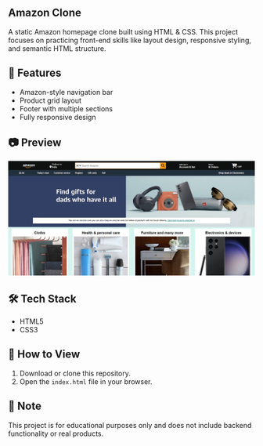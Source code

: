 ## Amazon Clone
A static Amazon homepage clone built using HTML & CSS. This project focuses on practicing front-end skills like layout design, responsive styling, and semantic HTML structure.
## 📌 Features
- Amazon-style navigation bar
- Product grid layout
- Footer with multiple sections
- Fully responsive design
## 📷 Preview
![Preview](https://github.com/SanketB205/Amazon-clone/blob/main/clonePreview.jpg?raw=true)
## 🛠 Tech Stack
- HTML5
- CSS3
## 🚀 How to View
1. Download or clone this repository.
2. Open the `index.html` file in your browser.
## 📜 Note
This project is for educational purposes only and does not include backend functionality or real products.
